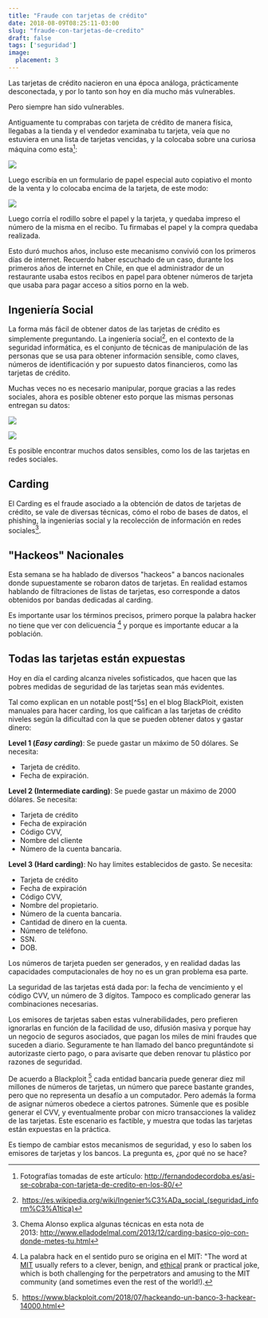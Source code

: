 ```yaml
---
title: "Fraude con tarjetas de crédito"
date: 2018-08-09T08:25:11-03:00
slug: "fraude-con-tarjetas-de-credito"
draft: false
tags: ['seguridad']
image:
  placement: 3
---
```

Las tarjetas de crédito nacieron en una época análoga, prácticamente
desconectada, y por lo tanto son hoy en día mucho más vulnerables.

Pero siempre han sido vulnerables.

Antiguamente tu comprabas con tarjeta de crédito de manera física,
llegabas a la tienda y el vendedor examinaba tu tarjeta, veía que no
estuviera en una lista de tarjetas vencidas, y la colocaba sobre una
curiosa máquina como esta[^1]:

![](https://d2dspjyoh5c79p.cloudfront.net/20f20c4e-933a-11e8-a030-2b5831f8ecb5-aa9f18b7)

Luego escribía en un formulario de papel especial auto copiativo el
monto de la venta y lo colocaba encima de la tarjeta, de este modo:

![](https://d2dspjyoh5c79p.cloudfront.net/3f4f071f-933a-11e8-a030-2b5831f8ecb5-aa9f18b7)

Luego corría el rodillo sobre el papel y la tarjeta, y quedaba impreso
el número de la misma en el recibo. Tu firmabas el papel y la compra
quedaba realizada.

Esto duró muchos años, incluso este mecanismo convivió con los primeros
días de internet. Recuerdo haber escuchado de un caso, durante los
primeros años de internet en Chile, en que el administrador de un
restaurante usaba estos recibos en papel para obtener números de tarjeta
que usaba para pagar acceso a sitios porno en la web.

Ingeniería Social
-----------------

La forma más fácil de obtener datos de las tarjetas de crédito es
simplemente preguntando. La ingeniería social[^2], en el contexto de la
seguridad informática, es el conjunto de técnicas de manipulación de las
personas que se usa para obtener información sensible, como claves,
números de identificación y por supuesto datos financieros, como las
tarjetas de crédito.

Muchas veces no es necesario manipular, porque gracias a las redes
sociales, ahora es posible obtener esto porque las mismas personas
entregan su datos:

![](https://d2dspjyoh5c79p.cloudfront.net/3b401920-933b-11e8-a030-2b5831f8ecb5-aa9f18b7)

![](https://d2dspjyoh5c79p.cloudfront.net/44b47281-933b-11e8-a030-2b5831f8ecb5-aa9f18b7)

Es posible encontrar muchos datos sensibles, como los de las tarjetas en
redes sociales.

Carding
-------

El Carding es el fraude asociado a la obtención de datos de tarjetas de
crédito, se vale de diversas técnicas, cómo el robo de bases de datos,
el phishing, la ingenierías social y la recolección de información en
redes sociales[^3].

"Hackeos" Nacionales
----------------------

Esta semana se ha hablado de diversos "hackeos" a bancos nacionales
donde supuestamente se robaron datos de tarjetas. En realidad estamos
hablando de filtraciones de listas de tarjetas, eso corresponde a datos
obtenidos por bandas dedicadas al carding. 

Es importante usar los términos precisos, primero porque la palabra
hacker no tiene que ver con delicuencia [^4] y porque es importante
educar a la población.

Todas las tarjetas están expuestas
----------------------------------

Hoy en día el carding alcanza niveles sofisticados, que hacen que las
pobres medidas de seguridad de las tarjetas sean más evidentes.

Tal como explican en un notable post[^5s] en el blog BlackPloit,
existen manuales para hacer carding, los que califican a las tarjetas de
crédito niveles según la dificultad con la que se pueden obtener datos y
gastar dinero:

**Level 1 (*Easy carding*)**: Se puede gastar un máximo de 50 dólares.
Se necesita:

-   Tarjeta de crédito.
-   Fecha de expiración.

**Level 2 (Intermediate carding)**: Se puede gastar un máximo de 2000
dólares. Se necesita:

-   Tarjeta de crédito
-   Fecha de expiración
-   Código CVV,
-   Nombre del cliente
-   Número de la cuenta bancaria.

**Level 3 (Hard carding)**: No hay limites establecidos de gasto. Se
necesita:

-   Tarjeta de crédito
-   Fecha de expiración
-   Código CVV,
-   Nombre del propietario.
-   Número de la cuenta bancaria.
-   Cantidad de dinero en la cuenta.
-   Número de teléfono.
-   SSN.
-   DOB.

Los números de tarjeta pueden ser generados, y en realidad dadas las
capacidades computacionales de hoy no es un gran problema esa parte.

La seguridad de las tarjetas está dada por: la fecha de vencimiento y el
código CVV, un número de 3 dígitos. Tampoco es complicado generar las
combinaciones necesarias.

Los emisores de tarjetas saben estas vulnerabilidades, pero prefieren
ignorarlas en función de la facilidad de uso, difusión masiva y porque
hay un negocio de seguros asociados, que pagan los miles de mini fraudes
que suceden a diario. Seguramente te han llamado del banco preguntándote
si autorizaste cierto pago, o para avisarte que deben renovar tu
plástico por razones de seguridad. 

De acuerdo a Blackploit [^5] cada entidad bancaria puede generar diez
mil millones de números de tarjetas, un número que parece bastante
grandes, pero que no representa un desafío a un computador. Pero además
la forma de asignar números obedece a ciertos patrones. Súmenle que es
posible generar el CVV, y eventualmente probar con micro transacciones
la validez de las tarjetas. Este escenario es factible, y muestra que
todas las tarjetas están expuestas en la
práctica.

Es tiempo de cambiar estos mecanismos de seguridad, y eso lo saben los
emisores de tarjetas y los bancos. La pregunta es, ¿por qué no se
hace?


[^1]: Fotografías tomadas de este
artículo: <http://fernandodecordoba.es/asi-se-cobraba-con-tarjeta-de-credito-en-los-80/>

[^2]: <https://es.wikipedia.org/wiki/Ingenier%C3%ADa_social_(seguridad_inform%C3%A1tica)>

[^3]: Chema Alonso explica algunas técnicas en esta nota de
2013: <http://www.elladodelmal.com/2013/12/carding-basico-ojo-con-donde-metes-tu.html>

[^4]: La palabra hack en el sentido puro se origina en el MIT: "The
word at [MIT](http://web.mit.edu/) usually refers to a clever, benign, and
[ethical](http://hacks.mit.edu/Hacks/misc/ethics.html)
prank or practical joke, which is both challenging for the perpetrators
and amusing to the MIT community (and sometimes even the rest of the
world!).

[^5]: <https://www.blackploit.com/2018/07/hackeando-un-banco-3-hackear-14000.html>
